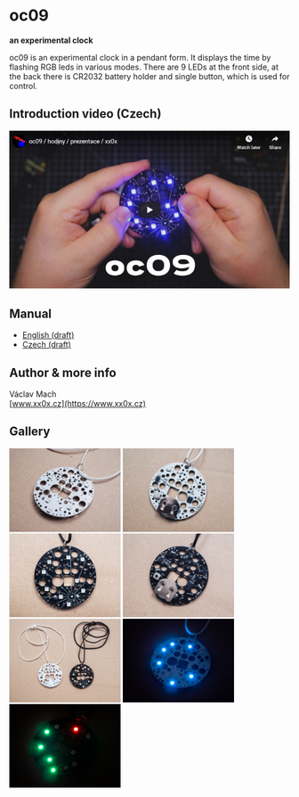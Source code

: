 # oc09

**an experimental clock**

oc09 is an experimental clock in a pendant form. It displays the time by flashing RGB leds in various modes. There are 9 LEDs at the front side, at the back there is CR2032 battery holder and single button, which is used for control.

## Introduction video (Czech)

[![Video introduction](https://github.com/xx0x/oc09/raw/master/docs/oc09_video_cz.jpg)](http://www.youtube.com/watch?v=-uLJIxHrO9M "Video introduction")

## Manual

* [English (draft)](https://github.com/xx0x/oc09/raw/master/manuals/oc09-manual-draft-en.pdf)
* [Czech (draft)](https://github.com/xx0x/oc09/raw/master/manuals/oc09-manual-draft-cs.pdf)

## Author & more info

Václav Mach<br />
[www.xx0x.cz](https://www.xx0x.cz)

## Gallery

<img src="https://github.com/xx0x/oc09/raw/master/docs/oc09-promo-karton-003.jpg" width="200" /> <img src="https://github.com/xx0x/oc09/raw/master/docs/oc09-promo-karton-006.jpg" width="200" /> <img src="https://github.com/xx0x/oc09/raw/master/docs/oc09-promo-karton-004.jpg" width="200" /> <img src="https://github.com/xx0x/oc09/raw/master/docs/oc09-promo-karton-005.jpg" width="200" /> <img src="https://github.com/xx0x/oc09/raw/master/docs/oc09-promo-karton-002.jpg" width="200" /> <img src="https://github.com/xx0x/oc09/raw/master/docs/oc09-promo-karton-009.jpg" width="200" /> <img src="https://github.com/xx0x/oc09/raw/master/docs/oc09-promo-karton-010.jpg" width="200" />
